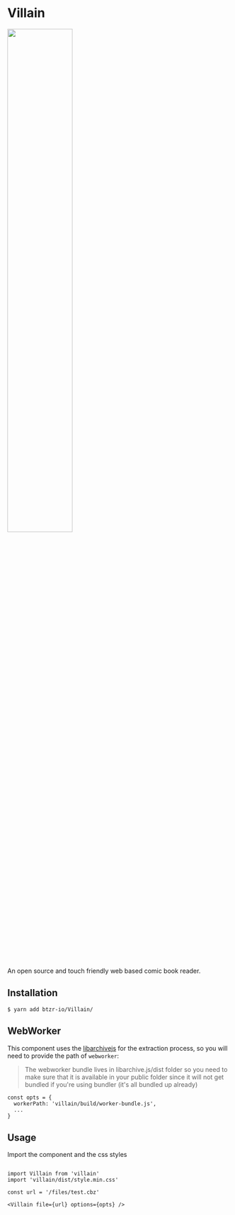 # Villain

<img width="54%" src="https://user-images.githubusercontent.com/14793624/57827036-002e1b00-7763-11e9-8b59-1a6c8abcdbe1.png" />


An open source and touch friendly web based comic book reader.



## Installation

```SHELL
$ yarn add btzr-io/Villain/
```

## WebWorker

This component uses the [libarchivejs](https://github.com/nika-begiashvili/libarchivejs) for the extraction process,
so you will need to provide the path of `webworker`:

> The webworker bundle lives in libarchive.js/dist folder so you need to make sure that it is available in your public folder since it will not get bundled if you're using bundler (it's all bundled up already)


```JSX
const opts = {
  workerPath: 'villain/build/worker-bundle.js',
  ...
}
```
## Usage

Import the component and the css styles

```JSX

import Villain from 'villain'
import 'villain/dist/style.min.css'

const url = '/files/test.cbz'

<Villain file={url} options={opts} />
```

```
